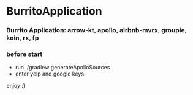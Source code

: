 # BurritoApplication

### Burrito Application: arrow-kt, apollo, airbnb-mvrx, groupie, koin, rx, fp

### before start 
- run ./gradlew generateApolloSources
- enter yelp and google keys

enjoy :)


